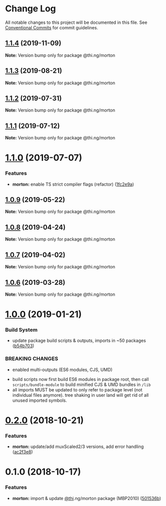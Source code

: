 # Change Log

All notable changes to this project will be documented in this file.
See [Conventional Commits](https://conventionalcommits.org) for commit guidelines.

## [1.1.4](https://github.com/thi-ng/umbrella/compare/@thi.ng/morton@1.1.3...@thi.ng/morton@1.1.4) (2019-11-09)

**Note:** Version bump only for package @thi.ng/morton





## [1.1.3](https://github.com/thi-ng/umbrella/compare/@thi.ng/morton@1.1.2...@thi.ng/morton@1.1.3) (2019-08-21)

**Note:** Version bump only for package @thi.ng/morton





## [1.1.2](https://github.com/thi-ng/umbrella/compare/@thi.ng/morton@1.1.1...@thi.ng/morton@1.1.2) (2019-07-31)

**Note:** Version bump only for package @thi.ng/morton





## [1.1.1](https://github.com/thi-ng/umbrella/compare/@thi.ng/morton@1.1.0...@thi.ng/morton@1.1.1) (2019-07-12)

**Note:** Version bump only for package @thi.ng/morton





# [1.1.0](https://github.com/thi-ng/umbrella/compare/@thi.ng/morton@1.0.9...@thi.ng/morton@1.1.0) (2019-07-07)


### Features

* **morton:** enable TS strict compiler flags (refactor) ([1fc2e9a](https://github.com/thi-ng/umbrella/commit/1fc2e9a))





## [1.0.9](https://github.com/thi-ng/umbrella/compare/@thi.ng/morton@1.0.8...@thi.ng/morton@1.0.9) (2019-05-22)

**Note:** Version bump only for package @thi.ng/morton





## [1.0.8](https://github.com/thi-ng/umbrella/compare/@thi.ng/morton@1.0.7...@thi.ng/morton@1.0.8) (2019-04-24)

**Note:** Version bump only for package @thi.ng/morton





## [1.0.7](https://github.com/thi-ng/umbrella/compare/@thi.ng/morton@1.0.6...@thi.ng/morton@1.0.7) (2019-04-02)

**Note:** Version bump only for package @thi.ng/morton





## [1.0.6](https://github.com/thi-ng/umbrella/compare/@thi.ng/morton@1.0.5...@thi.ng/morton@1.0.6) (2019-03-28)

**Note:** Version bump only for package @thi.ng/morton







# [1.0.0](https://github.com/thi-ng/umbrella/compare/@thi.ng/morton@0.2.2...@thi.ng/morton@1.0.0) (2019-01-21)


### Build System

* update package build scripts & outputs, imports in ~50 packages ([b54b703](https://github.com/thi-ng/umbrella/commit/b54b703))


### BREAKING CHANGES

* enabled multi-outputs (ES6 modules, CJS, UMD)

- build scripts now first build ES6 modules in package root, then call
  `scripts/bundle-module` to build minified CJS & UMD bundles in `/lib`
- all imports MUST be updated to only refer to package level
  (not individual files anymore). tree shaking in user land will get rid of
  all unused imported symbols.


# [0.2.0](https://github.com/thi-ng/umbrella/compare/@thi.ng/morton@0.1.0...@thi.ng/morton@0.2.0) (2018-10-21)


### Features

* **morton:** update/add muxScaled2/3 versions, add error handling ([ac2f3e8](https://github.com/thi-ng/umbrella/commit/ac2f3e8))


# 0.1.0 (2018-10-17)


### Features

* **morton:** import & update [@thi](https://github.com/thi).ng/morton package (MBP2010) ([501536b](https://github.com/thi-ng/umbrella/commit/501536b))
